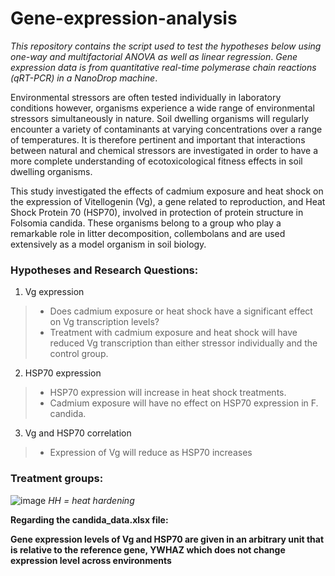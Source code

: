 # Gene-expression-analysis
*This repository contains the script used to test the hypotheses below using one-way and multifactorial ANOVA as well as linear regression*.
*Gene expression data is from quantitative real-time polymerase chain reactions (qRT-PCR) in a NanoDrop machine*.

Environmental stressors are often tested individually in laboratory conditions however, organisms 
experience a wide range of environmental stressors simultaneously in nature. Soil dwelling 
organisms will regularly encounter a variety of contaminants at varying concentrations over a 
range of temperatures. It is therefore pertinent and important that interactions between natural 
and chemical stressors are investigated in order to have a more complete understanding of 
ecotoxicological fitness effects in soil dwelling organisms.

This study investigated the effects of cadmium exposure and heat shock on the expression 
of Vitellogenin (Vg), a gene related to reproduction, and Heat Shock Protein 70 (HSP70), 
involved in protection of protein structure in Folsomia candida. These organisms belong to a 
group who play a remarkable role in litter decomposition, collembolans and are used extensively as a model organism in soil biology.

### Hypotheses and Research Questions:
1. Vg expression
> - Does cadmium exposure or heat shock have a significant effect on Vg transcription 
levels?
> - Treatment with cadmium exposure and heat shock will have reduced Vg transcription 
than either stressor individually and the control group.
2. HSP70 expression
> - HSP70 expression will increase in heat shock treatments.
> - Cadmium exposure will have no effect on HSP70 expression in F. candida.
3. Vg and HSP70 correlation
> - Expression of Vg will reduce as HSP70 increases

### Treatment groups:
![image](https://user-images.githubusercontent.com/40797637/154222627-4b12e42c-4592-4fe2-9332-327cefb4cc0d.png) *HH = heat hardening*

**Regarding the candida_data.xlsx file:**

**Gene expression levels of Vg and HSP70 are given in an arbitrary unit that is relative to the 
reference gene, YWHAZ which does not change expression level across environments**
